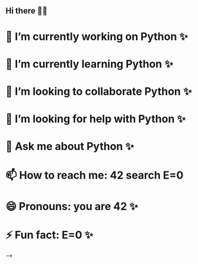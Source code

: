 ## Hi there 👋✨
# 🔭 I’m currently working on Python ✨
# 🌱 I’m currently learning Python ✨
# 👯 I’m looking to collaborate Python ✨
# 🤔 I’m looking for help with Python ✨
# 💬 Ask me about Python ✨
# 📫 How to reach me: 42 search E=0 
# 😄 Pronouns: you are 42 ✨
# ⚡ Fun fact: E=0 ✨
-->

<!--
**pykiller42pasele0-hash/pykiller42pasele0-hash** is a ✨ _special_ ✨ repository because its `README.md` (this file) appears on your GitHub profile.



